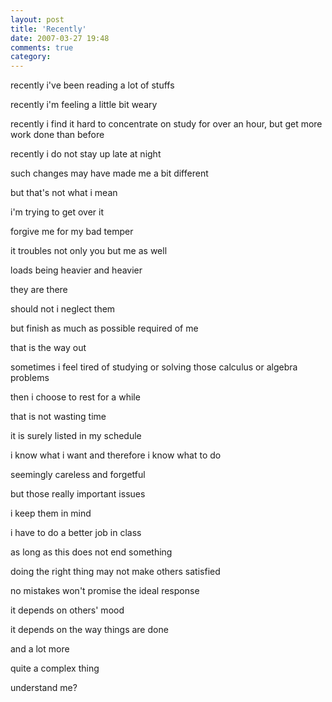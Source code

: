 ```yaml
---
layout: post
title: 'Recently'
date: 2007-03-27 19:48
comments: true
category: 
---
```

    

recently i've been reading a lot of stuffs

recently i'm feeling a little bit weary

recently i find it hard to concentrate on study for over an hour, but get more work done than before

recently i do not stay up late at night

such changes may have made me a bit different

but that's not what i mean

i'm trying to get over it

forgive me for my bad temper

it troubles not only you but me as well

loads being heavier and heavier

they are there

should not i neglect them

but finish as much as possible required of me

that is the way out

sometimes i feel tired of studying or solving those calculus or algebra problems

then i choose to rest for a while

that is not wasting time

it is surely listed in my schedule

i know what i want and therefore i know what to do

seemingly careless and forgetful

but those really important issues

i keep them in mind

i have to do a better job in class

as long as this does not end something

doing the right thing may not make others satisfied

no mistakes won't promise the ideal response

it depends on others' mood

it depends on the way things are done

and a lot more

quite a complex thing

understand me?
